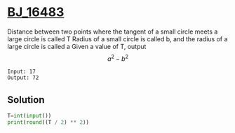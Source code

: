 # [BJ_16483](https://acmicpc.net/problem/16483)

Distance between two points where the tangent of a small circle meets a large circle is called T
Radius of a small circle is called b, and the radius of a large circle is called a
Given a value of T, output $$ a^2-b^2 $$


```txt
Input: 17
Output: 72
```

## Solution

```py
T=int(input())
print(round((T / 2) ** 2))
```

